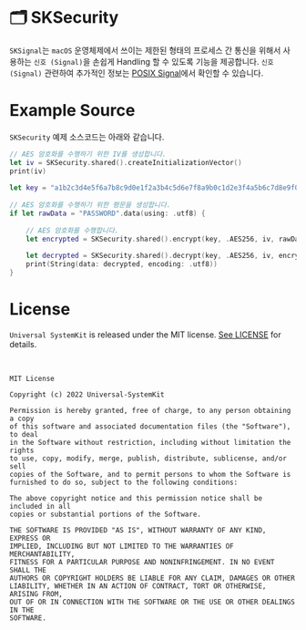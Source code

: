 # 🗂 SKSecurity

`SKSignal`는 `macOS` 운영체제에서 쓰이는 제한된 형태의 프로세스 간 통신을 위해서 사용하는 `신호 (Signal)`을 손쉽게 Handling 할 수 있도록 기능을 제공합니다. `신호 (Signal)` 관련하여 추가적인 정보는 [POSIX Signal](https://en.wikipedia.org/wiki/Signal_(IPC))에서 확인할 수 있습니다.

# Example Source

`SKSecurity` 예제 소스코드는 아래와 같습니다.

```Swift
// AES 암호화를 수행하기 위한 IV를 생성합니다.
let iv = SKSecurity.shared().createInitializationVector()
print(iv)
        
let key = "a1b2c3d4e5f6a7b8c9d0e1f2a3b4c5d6e7f8a9b0c1d2e3f4a5b6c7d8e9f0a1b2"
        
// AES 암호화를 수행하기 위한 평문을 생성합니다.
if let rawData = "PASSWORD".data(using: .utf8) {
            
    // AES 암호화를 수행합니다.
    let encrypted = SKSecurity.shared().encrypt(key, .AES256, iv, rawData)
                
    let decrypted = SKSecurity.shared().decrypt(key, .AES256, iv, encrypted)
    print(String(data: decrypted, encoding: .utf8))
}
```

# License

`Universal SystemKit` is released under the MIT license. [See LICENSE](https://github.com/ChangYeop-Yang/Apple-SystemKit/blob/main/LICENSE) for details.

</br>

```TEXT
MIT License

Copyright (c) 2022 Universal-SystemKit

Permission is hereby granted, free of charge, to any person obtaining a copy
of this software and associated documentation files (the "Software"), to deal
in the Software without restriction, including without limitation the rights
to use, copy, modify, merge, publish, distribute, sublicense, and/or sell
copies of the Software, and to permit persons to whom the Software is
furnished to do so, subject to the following conditions:

The above copyright notice and this permission notice shall be included in all
copies or substantial portions of the Software.

THE SOFTWARE IS PROVIDED "AS IS", WITHOUT WARRANTY OF ANY KIND, EXPRESS OR
IMPLIED, INCLUDING BUT NOT LIMITED TO THE WARRANTIES OF MERCHANTABILITY,
FITNESS FOR A PARTICULAR PURPOSE AND NONINFRINGEMENT. IN NO EVENT SHALL THE
AUTHORS OR COPYRIGHT HOLDERS BE LIABLE FOR ANY CLAIM, DAMAGES OR OTHER
LIABILITY, WHETHER IN AN ACTION OF CONTRACT, TORT OR OTHERWISE, ARISING FROM,
OUT OF OR IN CONNECTION WITH THE SOFTWARE OR THE USE OR OTHER DEALINGS IN THE
SOFTWARE.
```
